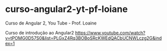 # curso-angular2-yt-pf-loiane
Curso de Angular 2, You Tube - Prof. Loaine

Curso de introdução ao Angular2
https://www.youtube.com/watch?v=tPOMG0D57S0&list=PLGxZ4Rq3BOBoSRcKWEdQACbUCNWLczg2G&index=1
